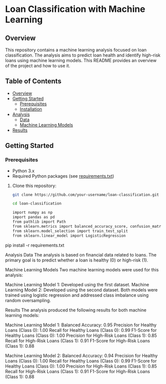 # Loan Classification with Machine Learning

## Overview

This repository contains a machine learning analysis focused on loan classification. The analysis aims to predict loan health and identify high-risk loans using machine learning models. This README provides an overview of the project and how to use it.

## Table of Contents

- [Overview](#overview)
- [Getting Started](#getting-started)
  - [Prerequisites](#prerequisites)
  - [Installation](#installation)
- [Analysis](#analysis)
  - [Data](#data)
  - [Machine Learning Models](#machine-learning-models)
- [Results](#results)

## Getting Started

### Prerequisites

- Python 3.x
- Required Python packages (see [requirements.txt](requirements.txt))

1. Clone this repository:
   ```sh
   git clone https://github.com/your-username/loan-classification.git

   cd loan-classification

   import numpy as np
   import pandas as pd
   from pathlib import Path
   from sklearn.metrics import balanced_accuracy_score, confusion_matrix, classification_report
   from sklearn.model_selection import train_test_split
   from sklearn.linear_model import LogisticRegression

pip install -r requirements.txt

Analysis
Data
The analysis is based on financial data related to loans. The primary goal is to predict whether a loan is healthy (0) or high-risk (1).

Machine Learning Models
Two machine learning models were used for this analysis:

Machine Learning Model 1: Developed using the first dataset.
Machine Learning Model 2: Developed using the second dataset.
Both models were trained using logistic regression and addressed class imbalance using random oversampling.

Results
The analysis produced the following results for both machine learning models:

Machine Learning Model 1:
Balanced Accuracy: 0.95
Precision for Healthy Loans (Class 0): 1.00
Recall for Healthy Loans (Class 0): 0.99
F1-Score for Healthy Loans (Class 0): 1.00
Precision for High-Risk Loans (Class 1): 0.85
Recall for High-Risk Loans (Class 1): 0.91
F1-Score for High-Risk Loans (Class 1): 0.88

Machine Learning Model 2:
Balanced Accuracy: 0.94
Precision for Healthy Loans (Class 0): 1.00
Recall for Healthy Loans (Class 0): 0.99
F1-Score for Healthy Loans (Class 0): 1.00
Precision for High-Risk Loans (Class 1): 0.85
Recall for High-Risk Loans (Class 1): 0.91
F1-Score for High-Risk Loans (Class 1): 0.88


